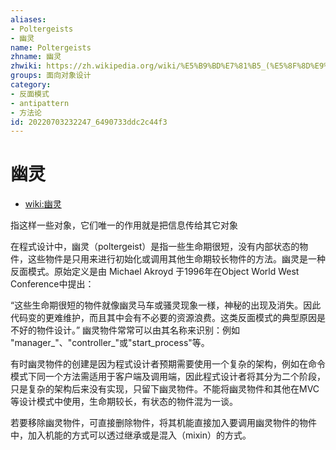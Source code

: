 ```yaml
---
aliases:
- Poltergeists
- 幽灵
name: Poltergeists
zhname: 幽灵
zhwiki: https://zh.wikipedia.org/wiki/%E5%B9%BD%E7%81%B5_(%E5%8F%8D%E9%9D%A2%E6%A8%A1%E5%BC%8F))
groups: 面向对象设计
category:
- 反面模式
- antipattern
- 方法论
id: 20220703232247_6490733ddc2c44f3
---
```


# 幽灵

* [wiki:幽灵](https://zh.wikipedia.org/wiki/%E5%B9%BD%E7%81%B5_(%E5%8F%8D%E9%9D%A2%E6%A8%A1%E5%BC%8F))

指这样一些对象，它们唯一的作用就是把信息传给其它对象

在程式设计中，幽灵（poltergeist）是指一些生命期很短，没有内部状态的物件，这些物件是只用来进行初始化或调用其他生命期较长物件的方法。幽灵是一种反面模式。原始定义是由 Michael Akroyd 于1996年在Object World West Conference中提出：

“这些生命期很短的物件就像幽灵马车或骚灵现象一様，神秘的出现及消失。因此代码变的更难维护，而且其中会有不必要的资源浪费。这类反面模式的典型原因是不好的物件设计。”
幽灵物件常常可以由其名称来识别：例如 "manager_"、"controller_"或"start_process"等。

有时幽灵物件的创建是因为程式设计者预期需要使用一个复杂的架构，例如在命令模式下同一个方法需适用于客户端及调用端，因此程式设计者将其分为二个阶段，只是复杂的架构后来没有实现，只留下幽灵物件。不能将幽灵物件和其他在MVC等设计模式中使用，生命期较长，有状态的物件混为一谈。

若要移除幽灵物件，可直接删除物件，将其机能直接加入要调用幽灵物件的物件中，加入机能的方式可以透过继承或是混入（mixin）的方式。
